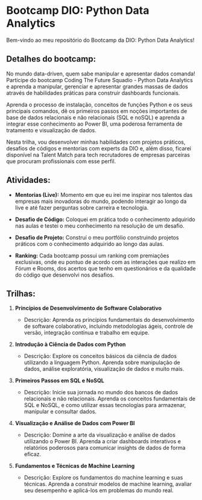 # Bootcamp DIO: Python Data Analytics

Bem-vindo ao meu repositório do Bootcamp da DIO: Python Data Analytics!

## Detalhes do bootcamp:

No mundo data-driven, quem sabe manipular e apresentar dados comanda! Participe do bootcamp Coding The Future Squadio - Python Data Analytics e aprenda a manipular, gerenciar e apresentar grandes massas de dados através de habilidades práticas para construir dashboards funcionais.

Aprenda o processo de instalação, conceitos de funções Python e os seus principais comandos, dê os primeiros passos em noções importantes de base de dados relacionais e não relacionais (SQL e noSQL) e aprenda a integrar esse conhecimento ao Power BI, uma poderosa ferramenta de tratamento e visualização de dados.

Nesta trilha, vou desenvolver minhas habilidades com projetos práticos, desafios de códigos e mentorias com experts da DIO e, além disso, ficarei disponível na Talent Match para tech recrutadores de empresas parceiras que procuram profissionais com esse perfil.

## Atividades:

- **Mentorias (Live):** Momento em que eu irei me inspirar nos talentos das empresas mais inovadoras do mundo, podendo interagir ao longo da live e até fazer perguntas sobre carreira e tecnologia.

- **Desafio de Código:** Coloquei em prática todo o conhecimento adquirido nas aulas e testei o meu conhecimento na resolução de um desafio.

- **Desafio de Projeto:** Construí o meu portfólio construindo projetos práticos com o conhecimento adquirido ao longo das aulas.

- **Ranking:** Cada bootcamp possui um ranking com premiações exclusivas, onde eu pontuo de acordo com as interações que realizo em Fórum e Rooms, dos acertos que tenho em questionários e da qualidade do código que desenvolvi nos desafios.

## Trilhas:

1. **Princípios de Desenvolvimento de Software Colaborativo**
   - Descrição: Aprenda os princípios fundamentais do desenvolvimento de software colaborativo, incluindo metodologias ágeis, controle de versão, integração contínua e trabalho em equipe.
   
2. **Introdução à Ciência de Dados com Python**
   - Descrição: Explore os conceitos básicos da ciência de dados utilizando a linguagem Python. Aprenda sobre manipulação de dados, análise exploratória, visualização de dados e muito mais.

3. **Primeiros Passos em SQL e NoSQL**
   - Descrição: Inicie sua jornada no mundo dos bancos de dados relacionais e não relacionais. Aprenda os conceitos fundamentais de SQL e NoSQL, e como utilizar essas tecnologias para armazenar, manipular e consultar dados.

4. **Visualização e Análise de Dados com Power BI**
   - Descrição: Domine a arte da visualização e análise de dados utilizando o Power BI. Aprenda a criar dashboards interativos e relatórios poderosos para comunicar insights de dados de forma eficaz.

5. **Fundamentos e Técnicas de Machine Learning**
   - Descrição: Explore os fundamentos do machine learning e suas técnicas. Aprenda a construir modelos de machine learning, avaliar seu desempenho e aplicá-los em problemas do mundo real.



